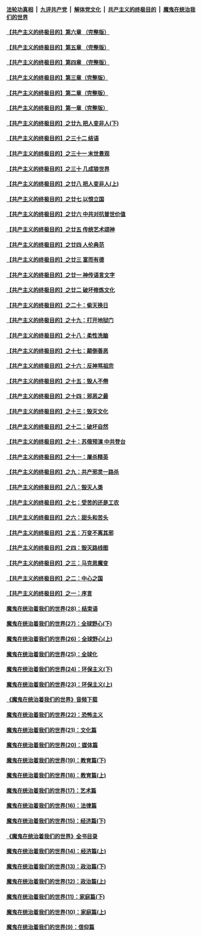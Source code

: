 ####  [法轮功真相](../../../../basic/blob/master/README.md?t=05011801) &nbsp;|&nbsp; [九评共产党](../../../../9ping.md/blob/master/README.md?t=05011801) &nbsp;|&nbsp; [解体党文化](../../../../jtdwh.md/blob/master/README.md?t=05011801)  &nbsp;|&nbsp; [共产主义的终极目的](../../../../gczydzjmd.md/blob/master/README.md?t=05011801) &nbsp;|&nbsp; [魔鬼在统治我们的世界](../../../../mgztzwmdsj.md/blob/master/README.md?t=05011801) 

#### [【共产主义的终极目的】第六章 （完整版）](../pages/nsc422/n11428913.md?t=05011801) 

#### [【共产主义的终极目的】第五章 （完整版）](../pages/nsc422/n11428912.md?t=05011801) 

#### [【共产主义的终极目的】第四章 （完整版）](../pages/nsc422/n11428907.md?t=05011801) 

#### [【共产主义的终极目的】第三章（完整版）](../pages/nsc422/n11428848.md?t=05011801) 

#### [【共产主义的终极目的】第二章（完整版）](../pages/nsc422/n11428831.md?t=05011801) 

#### [【共产主义的终极目的】第一章（完整版）](../pages/nsc422/n11417651.md?t=05011801) 

#### [【共产主义的终极目的】之廿九 把人变非人(下)](../pages/nsc422/n11344140.md?t=05011801) 

#### [【共产主义的终极目的】之三十二 结语](../pages/nsc422/n11360535.md?t=05011801) 

#### [【共产主义的终极目的】之三十一 末世景观](../pages/nsc422/n11351129.md?t=05011801) 

#### [【共产主义的终极目的】之三十 几成狼世界](../pages/nsc422/n11348280.md?t=05011801) 

#### [【共产主义的终极目的】之廿八 把人变非人(上)](../pages/nsc422/n11340492.md?t=05011801) 

#### [【共产主义的终极目的】之廿七 以恨立国](../pages/nsc422/n11336944.md?t=05011801) 

#### [【共产主义的终极目的】之廿六 中共对抗普世价值](../pages/nsc422/n11324785.md?t=05011801) 

#### [【共产主义的终极目的】之廿五 传统艺术颂神](../pages/nsc422/n11296396.md?t=05011801) 

#### [【共产主义的终极目的】之廿四 人伦典范](../pages/nsc422/n11296397.md?t=05011801) 

#### [【共产主义的终极目的】之廿三 富而有德](../pages/nsc422/n11283598.md?t=05011801) 

#### [【共产主义的终极目的】之廿一 神传语言文字](../pages/nsc422/n11263265.md?t=05011801) 

#### [【共产主义的终极目的】之廿二 破坏修炼文化](../pages/nsc422/n11245728.md?t=05011801) 

#### [【共产主义的终极目的】之二十：偷天换日](../pages/nsc422/n11238846.md?t=05011801) 

#### [【共产主义的终极目的】之十九：打开地狱门](../pages/nsc422/n11206376.md?t=05011801) 

#### [【共产主义的终极目的】之十八：柔性洗脑](../pages/nsc422/n11199994.md?t=05011801) 

#### [【共产主义的终极目的】之十七：颠倒善恶](../pages/nsc422/n11179782.md?t=05011801) 

#### [【共产主义的终极目的】之十六：反神骂祖宗](../pages/nsc422/n11166798.md?t=05011801) 

#### [【共产主义的终极目的】之十五：毁人不倦](../pages/nsc422/n11166792.md?t=05011801) 

#### [【共产主义的终极目的】之十四：邪恶之最](../pages/nsc422/n11150249.md?t=05011801) 

#### [【共产主义的终极目的】之十三：毁灭文化](../pages/nsc422/n11135227.md?t=05011801) 

#### [【共产主义的终极目的】之十二：破坏自然](../pages/nsc422/n11135214.md?t=05011801) 

#### [【共产主义的终极目的】之十：苏俄预演 中共登台](../pages/nsc422/n11118424.md?t=05011801) 

#### [【共产主义的终极目的】之十一：屠杀精英](../pages/nsc422/n11118442.md?t=05011801) 

#### [【共产主义的终极目的】之九：共产邪灵一路杀](../pages/nsc422/n11114139.md?t=05011801) 

#### [【共产主义的终极目的】之八：毁灭人类](../pages/nsc422/n11108503.md?t=05011801) 

#### [【共产主义的终极目的】之七：受苦的还是工农](../pages/nsc422/n11101809.md?t=05011801) 

#### [【共产主义的终极目的】之六：甜头和苦头](../pages/nsc422/n11096971.md?t=05011801) 

#### [【共产主义的终极目的】之五：万变不离其邪](../pages/nsc422/n11091285.md?t=05011801) 

#### [【共产主义的终极目的】之四：毁灭路线图](../pages/nsc422/n11086284.md?t=05011801) 

#### [【共产主义的终极目的】之三：马克思魔变](../pages/nsc422/n11061941.md?t=05011801) 

#### [【共产主义的终极目的】之二：中心之国](../pages/nsc422/n11047728.md?t=05011801) 

#### [【共产主义的终极目的】之一：序言](../pages/nsc422/n11086077.md?t=05011801) 

#### [魔鬼在统治着我们的世界(28)：结束语](../pages/nsc422/n10936246.md?t=05011801) 

#### [魔鬼在统治着我们的世界(27)：全球野心(下)](../pages/nsc422/n10928319.md?t=05011801) 

#### [魔鬼在统治着我们的世界(26)：全球野心(上)](../pages/nsc422/n10900318.md?t=05011801) 

#### [魔鬼在统治着我们的世界(25)：全球化](../pages/nsc422/n10788205.md?t=05011801) 

#### [魔鬼在统治着我们的世界(24)：环保主义(下)](../pages/nsc422/n10695307.md?t=05011801) 

#### [魔鬼在统治着我们的世界(23)：环保主义(上)](../pages/nsc422/n10688613.md?t=05011801) 

#### [《魔鬼在统治着我们的世界》音频下载](../pages/nsc422/n10635553.md?t=05011801) 

#### [魔鬼在统治着我们的世界(22)：恐怖主义](../pages/nsc422/n10614727.md?t=05011801) 

#### [魔鬼在统治着我们的世界(21)：文化篇](../pages/nsc422/n10597706.md?t=05011801) 

#### [魔鬼在统治着我们的世界(20)：媒体篇](../pages/nsc422/n10586579.md?t=05011801) 

#### [魔鬼在统治着我们的世界(19)：教育篇(下)](../pages/nsc422/n10564808.md?t=05011801) 

#### [魔鬼在统治着我们的世界(18)：教育篇(上)](../pages/nsc422/n10526970.md?t=05011801) 

#### [魔鬼在统治着我们的世界(17)：艺术篇](../pages/nsc422/n10499093.md?t=05011801) 

#### [魔鬼在统治着我们的世界(16)：法律篇](../pages/nsc422/n10485969.md?t=05011801) 

#### [魔鬼在统治着我们的世界(15)：经济篇(下)](../pages/nsc422/n10469975.md?t=05011801) 

#### [《魔鬼在统治着我们的世界》全书目录](../pages/nsc422/n10464261.md?t=05011801) 

#### [魔鬼在统治着我们的世界(14)：经济篇(上)](../pages/nsc422/n10457370.md?t=05011801) 

#### [魔鬼在统治着我们的世界(13)：政治篇(下)](../pages/nsc422/n10448270.md?t=05011801) 

#### [魔鬼在统治着我们的世界(12)：政治篇(上)](../pages/nsc422/n10444576.md?t=05011801) 

#### [魔鬼在统治着我们的世界(11)：家庭篇(下)](../pages/nsc422/n10440961.md?t=05011801) 

#### [魔鬼在统治着我们的世界(10)：家庭篇(上)](../pages/nsc422/n10435448.md?t=05011801) 

#### [魔鬼在统治着我们的世界(9)：信仰篇](../pages/nsc422/n10432159.md?t=05011801) 

